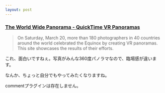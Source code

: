 ```yaml
---
layout: post
---
```

<h3><a href="http://geoimages.berkeley.edu/wwp304/">The World Wide Panorama - QuickTime VR Panoramas</a></h3>
<blockquote><p>On Saturday, March 20, more than 180 photographers in 40 countries around the world celebrated the Equinox by creating VR panoramas. This site showcases the results of their efforts.</p>
</blockquote>
<p>これ、面白いですねぇ。写真がみんな360度パノラマなので、臨場感が違います。</p>
<p>なんか、ちょっと自分でもやってみたくなりますね。</p>
<p><span class="error">commentプラグインは存在しません。</span> </p>
